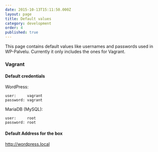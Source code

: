 ```yaml
---
date: 2015-10-13T15:11:50.000Z
layout: page
title: Default values
category: development
order: 4
published: true
---
```


This page contains default values like usernames and passwords used in WP-Palvelu. Currently it only includes the ones for Vagrant.
### Vagrant
#### Default credentials

WordPress:

```
user:     vagrant
password: vagrant
```

MariaDB (MySQL):

```
user:     root
password: root
```
#### Default Address for the box
http://wordpress.local
